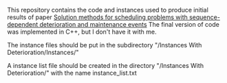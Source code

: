 This repository contains the code and instances used to produce initial results of paper [Solution methods for scheduling problems with sequence-dependent deterioration and maintenance events](https://www.sciencedirect.com/science/article/pii/S0377221721003726)
The final version of code was implemented in C++, but I don't have it with me. 

The instance files should be put in the subdirectory "/Instances With Deterioration/Instances/"

A instance list file should be created in the directory "/Instances With Deterioration/" with the name instance_list.txt
